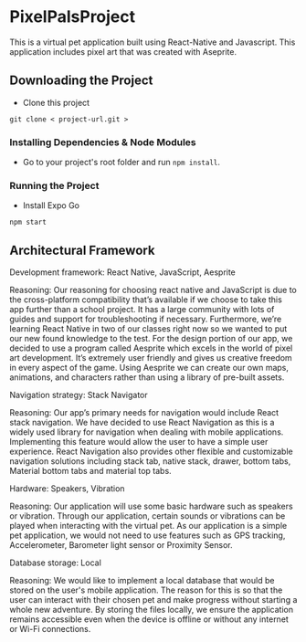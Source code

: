 # PixelPalsProject
This is a virtual pet application built using React-Native and Javascript. This application includes pixel art that was created with Aseprite. 

## Downloading the Project

- Clone this project
```
git clone < project-url.git >
```
### Installing Dependencies & Node Modules 
- Go to your project's root folder and run `npm install`.

### Running the Project

- Install Expo Go
```
npm start
```
## Architectural Framework
Development framework: React Native, JavaScript, Aesprite 

Reasoning: Our reasoning for choosing react native and JavaScript is due to the cross-platform compatibility that’s available if we choose to take this app further than a school project. It has a large community with lots of guides and support for troubleshooting if necessary. Furthermore, we’re learning React Native in two of our classes right now so we wanted to put our new found knowledge to the test. For the design portion of our app, we decided to use a program called Aesprite which excels in the world of pixel art development. It’s extremely user friendly and gives us creative freedom in every aspect of the game. Using Aesprite we can create our own maps, animations, and characters rather than using a library of pre-built assets.  


Navigation strategy: Stack Navigator 

Reasoning: Our app’s primary needs for navigation would include React stack navigation. We have decided to use React Navigation as this is a widely used library for navigation when dealing with mobile applications. Implementing this feature would allow the user to have a simple user experience. React Navigation also provides other flexible and customizable navigation solutions including stack tab, native stack, drawer, bottom tabs, Material bottom tabs and material top tabs.  

 
Hardware: Speakers, Vibration 

Reasoning: Our application will use some basic hardware such as speakers or vibration. Through our application, certain sounds or vibrations can be played when interacting with the virtual pet. As our application is a simple pet application, we would not need to use features such as GPS tracking, Accelerometer, Barometer light sensor or Proximity Sensor. 

 

Database storage: Local  

Reasoning: We would like to implement a local database that would be stored on the user's mobile application. The reason for this is so that the user can interact with their chosen pet and make progress without starting a whole new adventure. By storing the files locally, we ensure the application remains accessible even when the device is offline or without any internet or Wi-Fi connections.  
